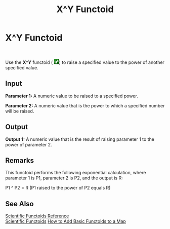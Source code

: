 ﻿---
title: X^Y Functoid
TOCTitle: X^Y Functoid
ms:assetid: 639f7d29-7610-4992-969e-25d027185f0c
ms:mtpsurl: https://msdn.microsoft.com/en-us/library/Aa560496(v=BTS.80)
ms:contentKeyID: 51528521
ms.date: 08/30/2017
mtps_version: v=BTS.80
---

# X^Y Functoid

 

Use the **X^Y** functoid ( ![](images/Aa561631.d9f9d238-b44d-498f-bf7f-cbd8b56bef77(BTS.80).jpeg)) to raise a specified value to the power of another specified value.

## Input

**Parameter 1:** A numeric value to be raised to a specified power.

**Parameter 2:** A numeric value that is the power to which a specified number will be raised.

## Output

**Output 1:** A numeric value that is the result of raising parameter 1 to the power of parameter 2.

## Remarks

This functoid performs the following exponential calculation, where parameter 1 is P1, parameter 2 is P2, and the output is R:

P1 ^ P2 = R (P1 raised to the power of P2 equals R)

## See Also

[Scientific Functoids Reference](scientific-functoids-reference.md)  
[Scientific Functoids](https://msdn.microsoft.com/library/aa546775\(v=bts.80\))  
[How to Add Basic Functoids to a Map](https://msdn.microsoft.com/library/aa560635\(v=bts.80\))

